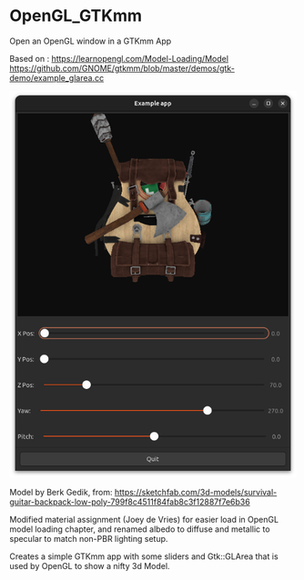 # OpenGL_GTKmm
Open an OpenGL window in a GTKmm App

Based on :
https://learnopengl.com/Model-Loading/Model
https://github.com/GNOME/gtkmm/blob/master/demos/gtk-demo/example_glarea.cc


![screenshot](screenshot.png)

Model by Berk Gedik, from: https://sketchfab.com/3d-models/survival-guitar-backpack-low-poly-799f8c4511f84fab8c3f12887f7e6b36

Modified material assignment (Joey de Vries) for easier load in OpenGL model loading chapter, and renamed albedo to diffuse and metallic to specular to match non-PBR lighting setup.

Creates a simple GTKmm app with some sliders and Gtk::GLArea that is used by OpenGL to show a nifty 3d Model.

